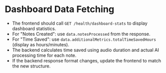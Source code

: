 # Dashboard Data Fetching

- The frontend should call `GET /health/dashboard-stats` to display dashboard statistics.
- For "Notes Created": use `data.notesProcessed` from the response.
- For "Time Saved": use `data.additionalMetrics.totalTimeSavedHours` (display as hours/minutes).
- The backend calculates time saved using audio duration and actual AI processing time for each note.
- If the backend response format changes, update the frontend to match the new structure. 